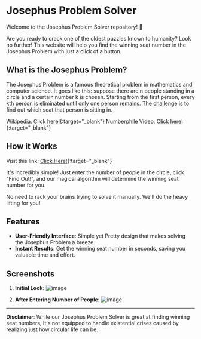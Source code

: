 # Josephus Problem Solver

Welcome to the Josephus Problem Solver repository! 🗿

Are you ready to crack one of the oldest puzzles known to humanity? Look no further! 
This website will help you find the winning seat number in the Josephus Problem with just a click of a button.

## What is the Josephus Problem?

The Josephus Problem is a famous theoretical problem in mathematics and computer science.
It goes like this: suppose there are n people standing in a circle and a certain number k is chosen. 
Starting from the first person, every kth person is eliminated until only one person remains. 
The challenge is to find out which seat that person is sitting in.

Wikipedia: [Click here!](https://en.wikipedia.org/wiki/Josephus_problem){:target="_blank"}
Numberphile Video: [Click here!](https://youtu.be/uCsD3ZGzMgE?si=ZE6rpEl8yDKQ0Ino){:target="_blank"}

## How it Works

Visit this link: [Click Here!](https://visalan-h.github.io/Josephus-Problem/){:target="_blank"}

It's incredibly simple! Just enter the number of people in the circle, click "Find Out!",
and our magical algorithm will determine the winning seat number for you. 

No need to rack your brains trying to solve it manually. We'll do the heavy lifting for you!

## Features

- **User-Friendly Interface**: Simple yet Pretty design that makes solving the Josephus Problem a breeze.
- **Instant Results**: Get the winning seat number in seconds, saving you valuable time and effort.

## Screenshots

1. **Initial Look**:
   ![image](https://github.com/Visalan-H/Josephus-Problem/assets/152077751/07139c9d-3dd7-4adf-b9b3-2a729bc89b7d)


2. **After Entering Number of People**:
   ![image](https://github.com/Visalan-H/Josephus-Problem/assets/152077751/56be5874-c6a7-4b60-a713-1182ef20b3b0)

---
**Disclaimer**: 
While our Josephus Problem Solver is great at finding winning seat numbers,
It's not equipped to handle existential crises caused by realizing just how circular life can be. 

